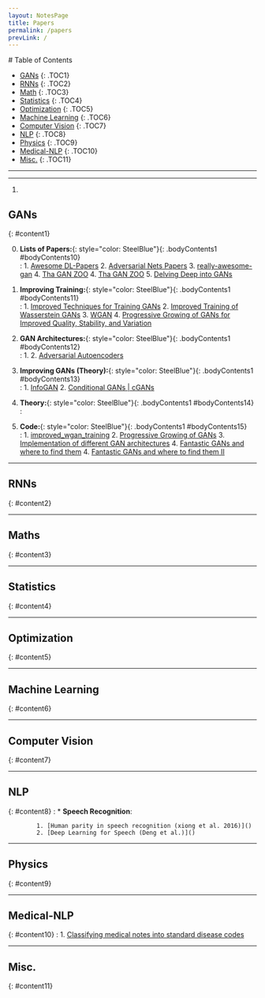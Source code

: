```yaml
---
layout: NotesPage
title: Papers
permalink: /papers
prevLink: /
---
```


<div markdown="1" class = "TOC">
# Table of Contents

  * [GANs](#content1)
  {: .TOC1}
  * [RNNs](#content2)
  {: .TOC2}
  * [Math](#content3)
  {: .TOC3}
  * [Statistics](#content4)
  {: .TOC4}
  * [Optimization](#content5)
  {: .TOC5}
  * [Machine Learning](#content6)
  {: .TOC6}
  * [Computer Vision](#content7)
  {: .TOC7}
  * [NLP](#content8)
  {: .TOC8}
  * [Physics](#content9)
  {: .TOC9}
  * [Medical-NLP](#content10)
  {: .TOC10}
  * [Misc.](#content11)
  {: .TOC11}
</div>

***
***

1. []()

## GANs
{: #content1}

0. **Lists of Papers:**{: style="color: SteelBlue"}{: .bodyContents1 #bodyContents10}  
    :   1. [Awesome DL-Papers](https://github.com/terryum/awesome-deep-learning-papers)
        2. [Adversarial Nets Papers](https://github.com/zhangqianhui/AdversarialNetsPapers)
        3. [really-awesome-gan](https://github.com/nightrome/really-awesome-gan)
        4. [Tha GAN ZOO](https://deephunt.in/the-gan-zoo-79597dc8c347)
        4. [Tha GAN ZOO](https://github.com/hindupuravinash/the-gan-zoo)
        5. [Delving Deep into GANs](https://github.com/GKalliatakis/Delving-deep-into-GANs)

1. **Improving Training:**{: style="color: SteelBlue"}{: .bodyContents1 #bodyContents11}  
    :   1. [Improved Techniques for Training GANs](https://arxiv.org/pdf/1606.03498.pdf)
        2. [Improved Training of Wasserstein GANs](https://arxiv.org/pdf/1704.00028.pdf)
        3. [WGAN](https://arxiv.org/abs/1701.07875)
        4. [Progressive Growing of GANs for Improved Quality, Stability, and Variation](https://arxiv.org/abs/1710.10196)

2. **GAN Architectures:**{: style="color: SteelBlue"}{: .bodyContents1 #bodyContents12}  
    :   1. []()
        2. [Adversarial Autoencoders](https://arxiv.org/pdf/1511.05644.pdf)

3. **Improving GANs (Theory):**{: style="color: SteelBlue"}{: .bodyContents1 #bodyContents13}  
    :   1. [InfoGAN](https://arxiv.org/pdf/1606.03657.pdf)
        2. [Conditional GANs \| cGANs](https://arxiv.org/pdf/1411.1784.pdf)

4. **Theory:**{: style="color: SteelBlue"}{: .bodyContents1 #bodyContents14}  
    :   

5. **Code:**{: style="color: SteelBlue"}{: .bodyContents1 #bodyContents15}  
    :   1. [improved_wgan_training](https://github.com/igul222/improved_wgan_training)
        2. [Progressive Growing of GANs](https://github.com/tkarras/progressive_growing_of_gans)
        3. [Implementation of different GAN architectures](https://github.com/wiseodd/generative-models)
        4. [Fantastic GANs and where to find them](http://guimperarnau.com/blog/2017/03/Fantastic-GANs-and-where-to-find-them)
        4. [Fantastic GANs and where to find them II](http://guimperarnau.com/blog/2017/11/Fantastic-GANs-and-where-to-find-them-II)


***

## RNNs
{: #content2}

***

## Maths
{: #content3}

***

## Statistics
{: #content4}

***

## Optimization
{: #content5}

***

## Machine Learning
{: #content6}

***

## Computer Vision
{: #content7}

***

## NLP
{: #content8}
    :   * __Speech Recognition__:  
            
            1. [Human parity in speech recognition (xiong et al. 2016)]()
            2. [Deep Learning for Speech (Deng et al.)]()

***

## Physics
{: #content9}

***

## Medical-NLP
{: #content10}
    :   1. [Classifying medical notes into standard disease codes](https://arxiv.org/pdf/1802.00382v1.pdf)  

***

## Misc.
{: #content11}